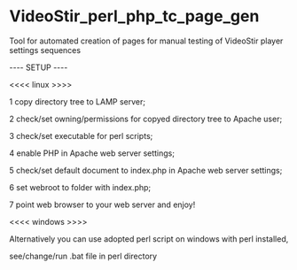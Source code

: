 ﻿VideoStir_perl_php_tc_page_gen
===========================

Tool for automated creation of pages for manual testing of VideoStir player settings sequences

---- SETUP ----

<<<< linux >>>>

1 copy directory tree to LAMP server;

2 check/set owning/permissions for copyed directory tree to Apache user;

3 check/set executable for perl scripts;

4 enable PHP in Apache web server settings;

5 check/set default document to index.php in Apache web server settings;

6 set webroot to folder with index.php;

7 point web browser to your web server and enjoy!

<<<< windows >>>>

Alternatively you can use adopted perl script on windows with perl installed,

see/change/run .bat file in perl directory
